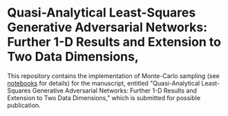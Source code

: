 # Quasi-Analytical Least-Squares Generative Adversarial Networks: Further 1-D Results and Extension to Two Data Dimensions, 

This repository contains the implementation of Monte-Carlo sampling (see
[notebooks](notebooks) for details) for the manuscript, entitled
"Quasi-Analytical Least-Squares Generative Adversarial Networks: Further 1-D
Results and Extension to Two Data Dimensions," which is submitted for possible
publication.